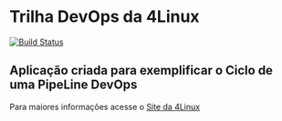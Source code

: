 # Trilha DevOps da 4Linux

<!-- Altere a Flag abaixo com sua URL do Travis -->
[![Build Status](https://travis-ci.org/felipedarklink/DevOpsLab-HelloWorld.svg?branch=master)](https://travis-ci.org/felipedarklink/DevOpsLab-HelloWorld)

## Aplicação criada para exemplificar o Ciclo de uma PipeLine DevOps


Para maiores informações acesse o [Site da 4Linux](https://www.4linux.com.br/cursos/devops)
